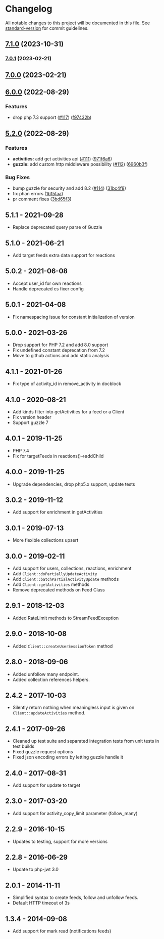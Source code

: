 # Changelog

All notable changes to this project will be documented in this file. See [standard-version](https://github.com/conventional-changelog/standard-version) for commit guidelines.

## [7.1.0](https://github.com/GetStream/stream-php/compare/7.0.1...7.1.0) (2023-10-31)

### [7.0.1](https://github.com/GetStream/stream-php/compare/v7.0.0...v7.0.1) (2023-02-21)

## [7.0.0](https://github.com/GetStream/stream-php/compare/6.0.0...7.0.0) (2023-02-21)

## [6.0.0](https://github.com/GetStream/stream-php/compare/5.2.0...6.0.0) (2022-08-29)


### Features

* drop php 7.3 support ([#117](https://github.com/GetStream/stream-php/issues/117)) ([f97432b](https://github.com/GetStream/stream-php/commit/f97432bfafb9adfa963ef3254a6e2575fb4d7b01))

## [5.2.0](https://github.com/GetStream/stream-php/compare/5.1.1...5.2.0) (2022-08-29)


### Features

* **activities:** add get activities api ([#111](https://github.com/GetStream/stream-php/issues/111)) ([971f6a6](https://github.com/GetStream/stream-php/commit/971f6a6135fd591603278289d01a0e3962785095))
* **guzzle:** add custom http middleware possibility ([#112](https://github.com/GetStream/stream-php/issues/112)) ([6960b3f](https://github.com/GetStream/stream-php/commit/6960b3f9b67170be845404d87c0ffc2e48237a46))


### Bug Fixes

* bump guzzle for security and add 8.2 ([#114](https://github.com/GetStream/stream-php/issues/114)) ([31bc4f8](https://github.com/GetStream/stream-php/commit/31bc4f80740bb0192d8d4a14b23837bcf11a4d4d))
* fix phan errors ([1b15faa](https://github.com/GetStream/stream-php/commit/1b15faa24c9f29d289f8565fff13cced6e31edcf))
* pr comment fixes ([3bd65f3](https://github.com/GetStream/stream-php/commit/3bd65f32c714c39114a9e7cbc52adf14b9f06acc))

## 5.1.1 - 2021-09-28
* Replace deprecated query parse of Guzzle

## 5.1.0 - 2021-06-21
* Add target feeds extra data support for reactions

## 5.0.2 - 2021-06-08
* Accept user_id for own reactions
* Handle deprecated cs fixer config

## 5.0.1 - 2021-04-08
* Fix namespacing issue for constant initialization of version

## 5.0.0 - 2021-03-26
* Drop support for PHP 7.2 and add 8.0 support
* Fix undefined constant deprecation from 7.2
* Move to github actions and add static analysis

## 4.1.1 - 2021-01-26
* Fix type of activity_id in remove_activity in docblock

## 4.1.0 - 2020-08-21
* Add kinds filter into getActivities for a feed or a Client
* Fix version header
* Support guzzle 7

## 4.0.1 - 2019-11-25
* PHP 7.4
* Fix for targetFeeds in reactions()->addChild

## 4.0.0 - 2019-11-25
* Upgrade dependencies, drop php5.x support, update tests

## 3.0.2 - 2019-11-12
* Add support for enrichment in getActivities

## 3.0.1 - 2019-07-13
* More flexible collections upsert

## 3.0.0 - 2019-02-11
* Add support for users, collections, reactions, enrichment
* Add `Client::doPartiallyUpdateActivity`
* Add `Client::batchPartialActivityUpdate` methods
* Add `Client::getActivities` methods
* Remove deprecated methods on Feed Class

## 2.9.1 - 2018-12-03
* Added RateLimit methods to StreamFeedException

## 2.9.0 - 2018-10-08
* Added `Client::createUserSessionToken` method

## 2.8.0 - 2018-09-06
* Added unfollow many endpoint.
* Added collection references helpers.

## 2.4.2 - 2017-10-03
* Silently return nothing when meaningless input is given on `Client::updateActivities` method.

## 2.4.1 - 2017-09-26
* Cleaned up test suite and separated integration tests from unit tests in test builds
* Fixed guzzle request options
* Fixed json encoding errors by letting guzzle handle it

## 2.4.0 - 2017-08-31
* Add support for update to target

## 2.3.0 - 2017-03-20
* Add support for activity_copy_limit parameter (follow_many)

## 2.2.9 - 2016-10-15
* Updates to testing, support for more versions

## 2.2.8 - 2016-06-29
* Update to php-jwt 3.0

## 2.0.1 - 2014-11-11
* Simplified syntax to create feeds, follow and unfollow feeds.
* Default HTTP timeout of 3s

## 1.3.4 - 2014-09-08
* Add support for mark read (notifications feeds)
